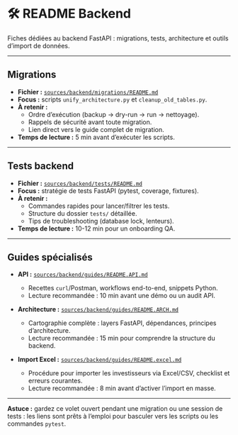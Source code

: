 # 🛠 README Backend

Fiches dédiées au backend FastAPI : migrations, tests, architecture et outils d’import de données.

---

## Migrations
- **Fichier :** [`sources/backend/migrations/README.md`](sources/backend/migrations/README.md)
- **Focus :** scripts `unify_architecture.py` et `cleanup_old_tables.py`.
- **À retenir :**
  - Ordre d’exécution (backup → dry-run → run → nettoyage).
  - Rappels de sécurité avant toute migration.
  - Lien direct vers le guide complet de migration.
- **Temps de lecture :** 5 min avant d’exécuter les scripts.

---

## Tests backend
- **Fichier :** [`sources/backend/tests/README.md`](sources/backend/tests/README.md)
- **Focus :** stratégie de tests FastAPI (pytest, coverage, fixtures).
- **À retenir :**
  - Commandes rapides pour lancer/filtrer les tests.
  - Structure du dossier `tests/` détaillée.
  - Tips de troubleshooting (database lock, lenteurs).
- **Temps de lecture :** 10-12 min pour un onboarding QA.

---

## Guides spécialisés
- **API :** [`sources/backend/guides/README.API.md`](sources/backend/guides/README.API.md)
  - Recettes `curl`/Postman, workflows end-to-end, snippets Python.
  - Lecture recommandée : 10 min avant une démo ou un audit API.

- **Architecture :** [`sources/backend/guides/README.ARCH.md`](sources/backend/guides/README.ARCH.md)
  - Cartographie complète : layers FastAPI, dépendances, principes d’architecture.
  - Lecture recommandée : 15 min pour comprendre la structure du backend.

- **Import Excel :** [`sources/backend/guides/README.excel.md`](sources/backend/guides/README.excel.md)
  - Procédure pour importer les investisseurs via Excel/CSV, checklist et erreurs courantes.
  - Lecture recommandée : 8 min avant d’activer l’import en masse.

---

**Astuce :** gardez ce volet ouvert pendant une migration ou une session de tests : les liens sont prêts à l’emploi pour basculer vers les scripts ou les commandes `pytest`.

